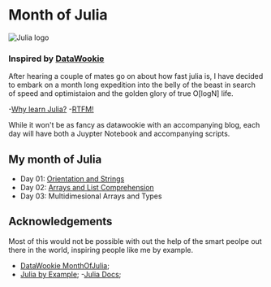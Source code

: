 # Month of Julia
![Julia logo](http://www.exegetic.biz/static/img/2015/08/Julia-Logo.png "Julia!")
### Inspired by [DataWookie](https://github.com/DataWookie/MonthOfJulia/blob/master/README.md)

After hearing a couple of mates go on about how fast julia is, I have decided to embark on a month long expedition into the belly of the beast in search of speed and optimistaion and the golden glory of true O[logN] life. 

-[Why learn Julia?](https://www.youtube.com/watch?v=x0lI4omOYTw)
-[RTFM!](https://docs.julialang.org/en/stable/)

While it won't be as fancy as datawookie with an accompanying blog, each day will have both a Juypter Notebook and accompanying scripts.

## My month of Julia 
- Day 01: [Orientation and Strings](https://github.com/James-Burgess/MonthOfJulia/blob/master/notebooks/moj_01_Orientation_Strings.ipynb)
- Day 02: [Arrays and List Comprehension](https://github.com/James-Burgess/MonthOfJulia/blob/master/notebooks/moj_02_Arrays_List-Comprehension.ipynb)
- Day 03: Multidimesional Arrays and Types

## Acknowledgements
Most of this would not be possible with out the help of the smart peolpe out there in the world, inspiring people like me by example.
- [DataWookie MonthOfJulia](https://github.com/DataWookie/MonthOfJulia/blob/master/README.md);
- [Julia by Example](http://samuelcolvin.github.io/JuliaByExample/);
-[Julia Docs](https://docs.julialang.org/en/release-0.5/);
